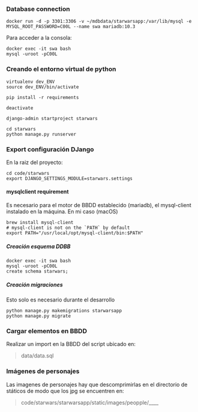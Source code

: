 
### Database connection
```
docker run -d -p 3301:3306 -v ~/mdbdata/starwarsapp:/var/lib/mysql -e MYSQL_ROOT_PASSWORD=C00L --name swa mariadb:10.3
```
Para acceder a la consola:
```
docker exec -it swa bash
mysql -uroot -pC00L
```


### Creando el entorno virtual de python
```
virtualenv dev_ENV
source dev_ENV/bin/activate

pip install -r requirements

deactivate

```

```
django-admin startproject starwars

cd starwars
python manage.py runserver
```

### Export configuración DJango
En la raiz del proyecto:
```
cd code/starwars
export DJANGO_SETTINGS_MODULE=starwars.settings
```

#### mysqlclient requirement
Es necesario para el motor de BBDD establecido (mariadb), el mysql-client instalado en la máquina. En mi caso (macOS)
```
brew install mysql-client
# mysql-client is not on the `PATH` by default
export PATH="/usr/local/opt/mysql-client/bin:$PATH"
```

##### Creación esquema DDBB
```
docker exec -it swa bash
mysql -uroot -pC00L
create schema starwars;
```

##### Creación migraciones
Esto solo es necesario durante el desarrollo
```
python manage.py makemigrations starwarsapp
python manage.py migrate
```

### Cargar elementos en BBDD
Realizar un import en la BBDD del script ubicado en:
>data/data.sql

### Imágenes de personajes
Las imagenes de personajes hay que descomprimirlas en el directorio de státicos de modo que los jpg se encuentren en:
>code/starwars/starwarsapp/static/images/peopple/____



